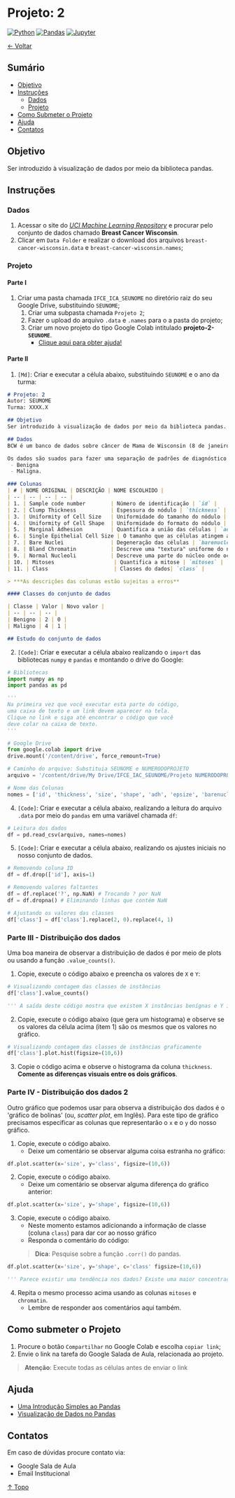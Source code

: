 # Projeto: 2

[![Python](https://img.shields.io/badge/-python-gray?logo=python)](https://www.python.org/)
[![Pandas](https://img.shields.io/badge/-pandas-gray?logo=pandas)](https://pandas.pydata.org/)
[![Jupyter](https://img.shields.io/badge/-jupyter-gray?logo=jupyter)](https://jupyter.org/)

[← Voltar](../README.md)

## Sumário

- [Objetivo](#objetivo)
- [Instruções](#instruções)
  - [Dados](#dados)
  - [Projeto](#projeto)
- [Como Submeter o Projeto](#como-submeter-o-projeto)
- [Ajuda](#ajuda)
- [Contatos](#contatos)

## Objetivo
Ser introduzido à visualização de dados por meio da biblioteca pandas.

## Instruções

### Dados

1. Acessar o site do [*UCI Machine Learning Repository*](https://archive.ics.uci.edu/ml/datasets.php) e procurar pelo conjunto de dados chamado **Breast Cancer Wisconsin**.
2. Clicar em `Data Folder` e realizar o download dos arquivos `breast-cancer-wisconsin.data` e `breast-cancer-wisconsin.names`;

### Projeto

#### Parte I

1. Criar uma pasta chamada `IFCE_ICA_SEUNOME` no diretório raiz do seu Google Drive, substituindo `SEUNOME`;
    1. Criar uma subpasta chamada `Projeto 2`;
    2. Fazer o upload do arquivo `.data` e `.names` para o a pasta do projeto;
    3. Criar um novo projeto do tipo Google Colab intitulado **projeto-2-`SEUNOME`**. 
       - [Clique aqui para obter ajuda!](#ajuda)


#### Parte II

1. `[Md]`: Criar e executar a célula abaixo, substituindo `SEUNOME` e o ano da turma:

```md
# Projeto: 2
Autor: SEUMOME
Turma: XXXX.X

## Objetivo
Ser introduzido à visualização de dados por meio da biblioteca pandas.

## Dados
BCW é um banco de dados sobre câncer de Mama de Wisconsin (8 de janeiro de 1991) disponibilizado pelo hospital da Universidade de Wisconsin, em Madison, do **Dr. William H. Wolberg**. 

Os dados são suados para fazer uma separação de padrões de diagnóstico médico aplicado à citologia mamária. Para cada instância do dado apenas duas classes são possíveis:
 - Benigna
 - Maligna.

### Colunas
| # | NOME ORIGINAL | DESCRIÇÃO | NOME ESCOLHIDO |
| -- | -- | -- | -- |
| 1. | Sample code number        | Número de identificação | `id` |
| 2. | Clump Thickness           | Espessura do nódulo | `thickness` |
| 3. | Uniformity of Cell Size   | Uniformidade do tamanho do nódulo | `size` |
| 4. | Uniformity of Cell Shape  | Uniformidade do formato do nódulo | `shape` |
| 5. | Marginal Adhesion         | Quantifica a união das células | `adh` |
| 6. | Single Epithelial Cell Size | O tamanho que as células atingem antes da divisão celular | `epsize` |
| 7. | Bare Nuclei               | Degeneração das células | `barenuclei` |
| 8. | Bland Chromatin           | Descreve uma "textura" uniforme do núcleo de células benígnas | `chromatin` |
| 9. | Normal Nucleoli           | Descreve uma parte do núcleo onde ocorre a produção de ribissomos | `nucleoli` |
| 10. | Mitoses                   | Quantifica a mitose | `mitoses` |
| 11. | Class                     | Classes do dados| `class` |

> ***As descrições das colunas estão sujeitas a erros**

#### Classes do conjunto de dados

| Classe | Valor | Novo valor |
| -- | -- | -- |
| Benigno | 2 | 0 |
| Maligno | 4 | 1 |

## Estudo do conjunto de dados
```

2. `[Code]`: Criar e executar a célula abaixo realizando o `import` das bibliotecas `numpy` e `pandas` e montando o drive do Google:

```py
# Bibliotecas
import numpy as np
import pandas as pd

''' 
Na primeira vez que você executar esta parte do código, 
uma caixa de texto e um link devem aparecer na tela. 
Clique no link e siga até encontrar o código que você 
deve colar na caixa de texto. 
'''

# Google Drive
from google.colab import drive
drive.mount('/content/drive', force_remount=True)

# Caminho do arquivo: Substituia SEUNOME e NUMERODOPROJETO
arquivo = '/content/drive/My Drive/IFCE_IAC_SEUNOME/Projeto NUMERODOPROJETO/breast-cancer-wisconsin.data'

# Nome das Colunas
nomes = ['id', 'thickness', 'size', 'shape', 'adh', 'epsize', 'barenuclei', 'chromatin', 'nucleoli', 'mitoses', 'class']

```

4. `[Code]`: Criar e executar a célula abaixo, realizando a leitura do arquivo `.data` por meio do `pandas` em uma variável chamada `df`:

```py
# Leitura dos dados
df = pd.read_csv(arquivo, names=nomes)
```

5. `[Code]`: Criar e executar a célula abaixo, realizando os ajustes iniciais no nosso conjunto de dados.

```py
# Removendo coluna ID
df = df.drop(['id'], axis=1)

# Removendo valores faltantes
df = df.replace('?', np.NaN) # Trocando ? por NaN
df = df.dropna() # Eliminando linhas que contém NaN

# Ajustando os valores das classes
df['class'] = df['class'].replace(2, 0).replace(4, 1)
```
### Parte III - Distribuição dos dados

Uma boa maneira de observar a distribuição de dados é por meio de plots ou usando a função `.value_counts()`.

1. Copie, execute o código abaixo e preencha os valores de `X` e `Y`:

```py
# Visualizando contagem das classes de instâncias
df['class'].value_counts()

''' A saída deste código mostra que existem X instâncias benígnas e Y instâncias malignas. '''
```

2. Copie, execute o código abaixo (que gera um histograma) e observe se os valores da célula acima (item 1) são os mesmos que os valores no gráfico.

```py
# Visualizando contagem das classes de instâncias graficamente
df['class'].plot.hist(figsize=(10,6))
```

3. Copie o código acima e observe o histograma da coluna `thickness`. **Comente as diferenças visuais entre os dois gráficos**.

### Parte IV - Distribuição dos dados 2

Outro gráfico que podemos usar para observa a distribuição dos dados é o 'gráfico de bolinas' (ou, *scatter plot*, em Inglês). Para este tipo de gráfico precisamos especificar as colunas que representarão o `x` e o `y` do nosso gráfico.

1. Copie, execute o código abaixo. 
   - Deixe um comentário se observar alguma coisa estranha no gráfico:

```py
df.plot.scatter(x='size', y='class', figsize=(10,6))
```

2. Copie, execute o código abaixo. 
   - Deixe um comentário se observar alguma diferença do gráfico anterior:

```py
df.plot.scatter(x='size', y='shape', figsize=(10,6))
```

3. Copie, execute o código abaixo. 
   - Neste momento estamos adicionando a informação de classe (coluna `class`) para dar cor ao nosso gráfico
   - Responda o comentário do código:
   > **Dica**: Pesquise sobre a função `.corr()` do pandas.

```py
df.plot.scatter(x='size', y='shape', c='class' figsize=(10,6))

''' Parece existir uma tendência nos dados? Existe uma maior concentração de instâncias de uma classe em alguma região do gráfico? Existe uma correlação forte entre size e shape? '''
```

4. Repita o mesmo processo acima usando as colunas `mitoses` e `chromatin`. 
   - Lembre de responder aos comentários aqui também.

## Como submeter o Projeto
1. Procure o botão `Compartilhar` no Google Colab e escolha `copiar link`;
2. Envie o link na tarefa do Google Salada de Aula, relacionada ao projeto.

 > **Atenção**: Execute todas as células antes de enviar o link

## Ajuda
 - [Uma Introdução Simples ao Pandas](https://medium.com/data-hackers/uma-introdu%C3%A7%C3%A3o-simples-ao-pandas-1e15eea37fa1)
 - [Visualização de Dados no Pandas](https://pandas.pydata.org/pandas-docs/stable/user_guide/visualization.html)

## Contatos
Em caso de dúvidas procure contato via:
 - Google Sala de Aula
 - Email Institucional

[↑ Topo](#projeto-2)